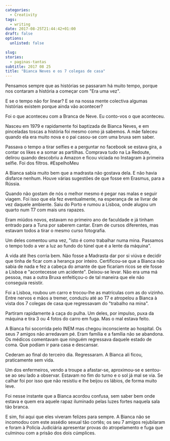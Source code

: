 ```yaml
---
categories: 
  - Creativity
tags:
  - writing
date: 2017-08-25T21:44:42+01:00
draft: false
options:
  unlisted: false

slug:
stories: 
  - paginas-tantas
subtitle: 2017 08 25 
title: "Bianca Neves e os 7 colegas de casa"
---
```

Pensamos sempre que as histórias se passaram há muito tempo, porque nos contaram a história a começar com "Era uma vez".

E se o tempo não for linear? E se na nossa mente colectiva algumas histórias existem porque ainda vão acontecer?

Foi o que aconteceu com a Branca de Neve. Eu conto-vos o que aconteceu.

Nasceu em 1979 e rapidamente foi baptizada de Bianca Neves, e em pinceladas toscas a história foi mesmo como já sabemos. A mãe faleceu quando ela era muito nova e o pai casou-se com uma bruxa sem saber.

Passava o tempo a tirar selfies e a perguntar no facebook se estava gira, a contar os likes e a somar as partilhas. Comprava tudo na La Redoute, delirou quando descobriu a Amazon e ficou viciada no Instagram à primeira selfie. Foi dos filtros. #EspelhoMeu

A Bianca sabia muito bem que a madrasta não gostava dela. E não havia disfarce nenhum. Houve várias sugestões de que fosse em Erasmus, para a Rússia.

Quando não gostam de nós o melhor mesmo é pegar nas malas e seguir viagem. Foi isso que ela fez eventualmente, na esperança de se livrar de vez daquele ambiente. Saiu do Porto e rumou a Lisboa, onde alugou um quarto num T7 com mais uns rapazes.

Eram miúdos novos, estavam no primeiro ano de faculdade e já tinham entrado para a Tuna por saberem cantar. Eram de cursos diferentes, mas estavam todos a tirar o mesmo curso fotografia.

Um deles comentou uma vez, "isto é como trabalhar numa mina. Passamos o tempo todo a ver a luz ao fundo do túnel que é a lente da máquina".

A vida até lhes corria bem. Não fosse a Madrasta dar por si viúva e decidir que tinha de ficar com a herança por inteiro. Certificou-se que a Bianca não sabia de nada e fez a cabeça do amante de que ficariam ricos se ele fosse a Lisboa e "acontecesse um acidente". Deixou-se levar. Não era uma má pessoa, mas a outra Bruxa enfeitiçou-o de tal maneira que ele não conseguia resistir.

Foi a Lisboa, roubou um carro e trocou-lhe as matrículas com as do vizinho. Entre nervos e mãos a tremer, conduziu até ao T7 e atropelou a Bianca à vista dos 7 colegas de casa que regressavam do "trabalho na mina".

Partiram rapidamente à caça do pulha. Um deles, por impulso, puxa da máquina e tira 3 ou 4 fotos do carro em fuga. Mas o mal estava feito. 

A Bianca foi socorrida pelo INEM mas chegou inconsciente ao hospital. Os seus 7 amigos não arredavam pé. Eram família e a família não se abandona. Os médicos comentavam que ninguém regressava daquele estado de coma. Que podiam ir para casa e descansar.

Cederam ao final do terceiro dia. Regressaram. A Bianca ali ficou, praticamente sem vida.  

Um dos enfermeiros, vendo a troupe a afastar-se, aproximou-se e sentou-se ao seu lado a observar. Estavam no fim do turno e o sol já mal se via. Se calhar foi por isso que não resistiu e lhe beijou os lábios, de forma muito leve. 

Foi nesse instante que a Bianca acordou confusa, sem saber bem onde estava e quem era aquele rapaz iluminado pelas luzes fortes naquela sala tão branca.

E sim, foi aqui que eles viveram felizes para sempre. A Bianca não se incomodou com este assédio sexual tão cortês; os seu 7 amigos rejubilaram e foram à Polícia Judiciária apresentar provas do atropelamento e fuga que culminou com a prisão dos dois cúmplices.

